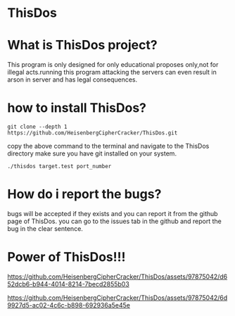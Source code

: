 # ThisDos


# What is ThisDos project?
This program is only designed for only educational proposes only,not for illegal acts.running this program attacking the servers can even result in arson in server and has legal consequences.

# how to install ThisDos?
```
git clone --depth 1 https://github.com/HeisenbergCipherCracker/ThisDos.git
```
copy the above command to the terminal and navigate to the ThisDos directory
make sure you have git installed on your system.










```
./thisdos target.test port_number
```


# How do i report the bugs?
bugs will be accepted if they exists and you can report it from the github page of ThisDos. you can go to the issues tab in the github and report the bug in the clear sentence.

# Power of ThisDos!!!

https://github.com/HeisenbergCipherCracker/ThisDos/assets/97875042/d652dcb6-b944-4014-8214-7becd2855b03





https://github.com/HeisenbergCipherCracker/ThisDos/assets/97875042/6d9927d5-ac02-4c6c-b898-692936a5e45e



